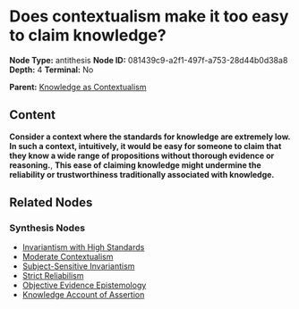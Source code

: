 # Does contextualism make it too easy to claim knowledge?

**Node Type:** antithesis
**Node ID:** 081439c9-a2f1-497f-a753-28d44b0d38a8
**Depth:** 4
**Terminal:** No

**Parent:** [Knowledge as Contextualism](knowledge-as-contextualism-synthesis-131589ea-0e87-41bc-858f-fffa5534e965.md)

## Content

**Consider a context where the standards for knowledge are extremely low. In such a context, intuitively, it would be easy for someone to claim that they know a wide range of propositions without thorough evidence or reasoning.**, **This ease of claiming knowledge might undermine the reliability or trustworthiness traditionally associated with knowledge.**

## Related Nodes

### Synthesis Nodes

- [Invariantism with High Standards](invariantism-with-high-standards-synthesis-0dc0f997-c8cf-4e0b-8db0-313d165b462b.md)
- [Moderate Contextualism](moderate-contextualism-synthesis-b9614fe0-7b18-4a2b-8792-bdb773efd724.md)
- [Subject-Sensitive Invariantism](subject-sensitive-invariantism-synthesis-6395c6b4-99af-4e99-84d6-26df7d88465a.md)
- [Strict Reliabilism](strict-reliabilism-synthesis-13278f86-481e-4e9b-80e8-afe0b2e182bc.md)
- [Objective Evidence Epistemology](objective-evidence-epistemology-synthesis-ab8d722b-b2c7-4767-b4b4-651b6531fb94.md)
- [Knowledge Account of Assertion](knowledge-account-of-assertion-synthesis-880d80ad-e898-4021-87a4-056f9715e820.md)
